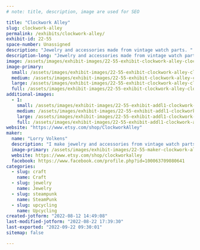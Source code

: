 ```yaml
---
# note: title, description, image are used for SEO

title: "Clockwork Alley"
slug: clockwork-alley
permalink: /exhibits/clockwork-alley/
exhibit-id: 22-55
space-number: Unassigned
description: "Jewelry and accessories made from vintage watch parts. "
description-long: "Jewelry and accessories made from vintage watch parts. Necklaces, bracelets, earrings, cufflinks, pill boxes... Prices generally range from $7-40. "
image: /assets/images/exhibit-images/22-55-exhibit-clockwork-alley-clockworkalley-1-7-x-3-v1-large.png
image-primary: 
  small: /assets/images/exhibit-images/22-55-exhibit-clockwork-alley-clockworkalley-1-7-x-3-v1-small.png
  medium: /assets/images/exhibit-images/22-55-exhibit-clockwork-alley-clockworkalley-1-7-x-3-v1-medium.png
  large: /assets/images/exhibit-images/22-55-exhibit-clockwork-alley-clockworkalley-1-7-x-3-v1-large.png
  full: /assets/images/exhibit-images/22-55-exhibit-clockwork-alley-clockworkalley-1-7-x-3-v1-full.png
additional-images: 
  - 1:
    small: /assets/images/exhibit-images/22-55-exhibit-addl1-clockwork-alley-002-copy-small.JPG
    medium: /assets/images/exhibit-images/22-55-exhibit-addl1-clockwork-alley-002-copy-medium.JPG
    large: /assets/images/exhibit-images/22-55-exhibit-addl1-clockwork-alley-002-copy-large.JPG
    full: /assets/images/exhibit-images/22-55-exhibit-addl1-clockwork-alley-002-copy-full.JPG
website: "https://www.etsy.com/shop/ClockworkAlley"
maker: 
  name: "Lorry Volkens"
  description: "I make jewelry and accessories from vintage watch parts."
  image-primary: /assets/images/exhibit-images/22-55-maker-clockwork-alley-1397007-939159899487754-8967192970738014841-o-medium.jpg
  website: https://www.etsy.com/shop/clockworkalley
  facebook: https://www.facebook.com/profile.php?id=100063709080641
categories: 
  - slug: craft
    name: Craft
  - slug: jewelry
    name: Jewelry
  - slug: steampunk
    name: SteamPunk
  - slug: upcycling
    name: Upcycling
created-jotform: "2022-08-12 14:49:08"
last-modified-jotform: "2022-08-22 17:39:30"
last-exported: "2022-09-22 09:30:01"
sitemap: false

---
```

